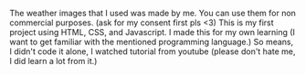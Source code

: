 The weather images that I used was made by me. You can use them for non commercial purposes. (ask for my consent first pls <3)
This is my first project using HTML, CSS, and Javascript. I made this for my own learning (I want to get familiar with the mentioned programming language.) So means, I didn't code it alone, I watched tutorial from youtube (please don't hate me, I did learn a lot from it.)
